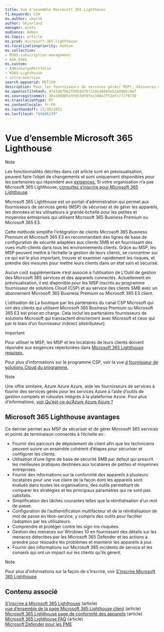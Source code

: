 ```yaml
---
title: Vue d’ensemble Microsoft 365 Lighthouse
f1.keywords: CSH
ms.author: sharik
author: SKjerland
manager: scotv
audience: Admin
ms.topic: article
ms.prod: microsoft-365-lighthouse
ms.localizationpriority: medium
ms.collection:
- M365-subscription-management
- Adm_O365
ms.custom:
- AdminSurgePortfolio
- M365-Lighthouse
- intro-overview
search.appverid: MET150
description: Pour les fournisseurs de services gérés( MSP), découvrez comment les Microsoft 365 Lighthouse peuvent vous aider à sécuriser et gérer les clients dans un seul emplacement.
ms.openlocfilehash: d7e2d67b62f8db9d767154ea6049e52a496bc4e7
ms.sourcegitcommit: 36a19d80fe3f053df0fec398a7ff2dfc777f9730
ms.translationtype: MT
ms.contentlocale: fr-FR
ms.lasthandoff: 12/30/2021
ms.locfileid: "61645179"
---
```

# <a name="overview-of-microsoft-365-lighthouse"></a>Vue d’ensemble Microsoft 365 Lighthouse

> [!NOTE]
> Les fonctionnalités décrites dans cet article sont en prévisualisation, peuvent faire l’objet de changements et sont uniquement disponibles pour les partenaires qui répondent aux [exigences.](m365-lighthouse-requirements.md) Si votre organisation n’a pas Microsoft 365 Lighthouse, [consultez s’inscrire pour Microsoft 365 Lighthouse](m365-lighthouse-sign-up.md).

Microsoft 365 Lighthouse est un portail d’administration qui permet aux fournisseurs de services gérés (MSP) de sécuriser et de gérer les appareils, les données et les utilisateurs à grande échelle pour les petites et moyennes entreprises qui utilisent Microsoft 365 Business Premium ou Microsoft 365 E3. 

Cette méthode simplifie l’intégration de clients Microsoft 365 Business Premium et Microsoft 365 E3 en recommandant des lignes de base de configuration de sécurité adaptées aux clients SMB et en fournissant des vues multi-clients dans tous les environnements clients. Grâce au MSP, les MSP peuvent mettre à l’échelle la gestion de leurs clients, se concentrer sur ce qui est le plus important, trouver et examiner rapidement les risques, et prendre des mesures pour mettre leurs clients dans un état sain et sécurisé.

Aucun coût supplémentaire n’est associé à l’utilisation de L’Outil de gestion des Microsoft 365 services et des appareils connectés. Actuellement en prévisualisation, il est disponible pour les MSP inscrits au programme fournisseur de solutions Cloud (CSP) et au service des clients SMB avec un abonnement Microsoft 365 Business Premium ou Microsoft 365 E3 client.

L’utilisation de La boutique par les partenaires du canal CSP Microsoft qui ont des clients qui utilisent Microsoft 365 Business Premium ou Microsoft 365 E3 est prise en charge. Cela inclut les partenaires fournisseurs de solutions Microsoft qui transactent directement avec Microsoft et ceux qui par le biais d’un fournisseur indirect (distributeur). 

> [!IMPORTANT] 
> Pour utiliser le MSP, les MSP et les locataires de leurs clients doivent répondre aux exigences répertoriées dans [Microsoft 365 Lighthouse requises.](m365-lighthouse-requirements.md)     

Pour plus d’informations sur le programme CSP, voir la vue [d fournisseur de solutions Cloud du programme.](/partner-center/csp-overview)

> [!NOTE]  
> Une offre similaire, Azure Azure Azure, aide les fournisseurs de services à fournir des services gérés pour les services Azure à l’aide d’outils de gestion complets et robustes intégrés à la plateforme Azure. Pour plus d’informations, [voir Qu’est-ce qu’Azure Azure Azure ?](/azure/lighthouse/overview)   

## <a name="microsoft-365-lighthouse-benefits"></a>Microsoft 365 Lighthouse avantages

Ce dernier permet aux MSP de sécuriser et de gérer Microsoft 365 services et points de terminaison connectés à l’échelle en :

- Fournir des parcours de déploiement de client afin que les techniciens peuvent suivre un ensemble cohérent d’étapes pour sécuriser et configurer les clients. 
- Utilisation d’une ligne de base de sécurité SMB par défaut qui prescrit les meilleures pratiques destinées aux locataires de petites et moyennes entreprises. 
- Fournir des informations sur la conformité des appareils à plusieurs locataires pour une vue claire de la façon dont les appareils sont évalués dans toutes les organisations, des outils permettant de comparer les stratégies et les principaux paramètres qui ne sont pas satisfaits. 
- Simplification des tâches courantes telles que la réinitialisation d’un mot de passe.
- Configuration de l’authentification multifacteur et de la réinitialisation de mot de passe en libre-service, y compris des outils pour faciliter l’adoption par les utilisateurs. 
- Comprendre et protéger contre les sign-ins risquées.
- Gestion des menaces sur Windows 10 en fournissant des détails sur les menaces détectées par les Microsoft 365 Defender et les actions à prendre pour résoudre les problèmes et maintenir les appareils à jour.
- Fournir des informations sur Microsoft 365 incidents de service et les conseils qui ont un impact sur les clients qu’ils gèrent.

> [!NOTE] 
> Pour plus d’informations sur la façon de s’inscrire, voir [S’inscrire Microsoft 365 Lighthouse](m365-lighthouse-sign-up.md).

## <a name="related-content"></a>Contenu associé

[S’inscrire à Microsoft 365 Lighthouse](m365-lighthouse-sign-up.md) (article)  
[vue d’ensemble de la page Microsoft 365 Lighthouse client](m365-lighthouse-tenants-page-overview.md) (article)   
[Microsoft 365 Lighthouse page de conformité des appareils](m365-lighthouse-device-compliance-page-overview.md) (article)   
[Microsoft 365 Lighthouse FAQ](m365-lighthouse-faq.yml) (article)   
[Microsoft Defender pour les PME](../security/defender-business/index.yml)